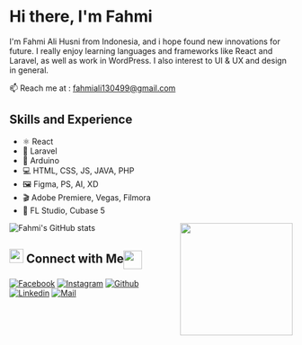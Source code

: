 # Hi there, I'm Fahmi 
I'm Fahmi Ali Husni from Indonesia, and i hope found new innovations for future. I really enjoy learning languages and frameworks like React and Laravel, as well as work in WordPress. I also interest to UI & UX and design in general. 

:mailbox: Reach me at : fahmiali130499@gmail.com

## Skills and Experience
* ⚛ React
* 📱 Laravel
* 🤖 Arduino
* 💻 HTML, CSS, JS, JAVA, PHP
* 🖼️ Figma, PS, AI, XD
* 🎬 Adobe Premiere, Vegas, Filmora
* 🎵 FL Studio, Cubase 5

<img align='right' src='https://media2.giphy.com/media/D66ZL6WGHsd6Kwij7J/200w.webp?cid=ecf05e47g2jtoiani0zc6zih3rxlm6wglmp8mf3m4wg9dies&rid=200w.webp&ct=s' width='200"'>

![Fahmi's GitHub stats](https://github-readme-stats.vercel.app/api?username=Fahmiali99&theme=tokyonight&show_icons=true&count_private=true)


## <img src="https://media.giphy.com/media/5WJ6SOKeNKrSzblU4R/giphy.gif" width="25"> Connect with Me<img align="center" src="https://github.com/rajput2107/rajput2107/blob/master/Assets/Handshake.gif" height="33px" />

[![Facebook](https://img.shields.io/badge/Facebook-1877F2?style=for-the-badge&logo=facebook&logoColor=white)](https://www.facebook.com/LARE.USING.13/)
[![Instagram](https://img.shields.io/badge/Instagram-E4405F?style=for-the-badge&logo=instagram&logoColor=white)](https://www.instagram.com/fahmi_ali13/)
[![Github](https://img.shields.io/badge/GitHub-100000?style=for-the-badge&logo=github&logoColor=white)](https://github.com/Fahmiali99)
[![Linkedin](https://img.shields.io/badge/LinkedIn-0077B5?style=for-the-badge&logo=linkedin&logoColor=white)](https://www.linkedin.com/in/fahmi-ali-husni-b547421a6/)
[![Mail](https://img.shields.io/badge/Gmail-D14836?style=for-the-badge&logo=gmail&logoColor=white)](mailto:fahmiali130499@gmail.com)



